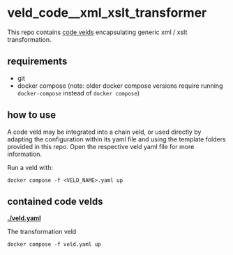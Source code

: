 # veld_code__xml_xslt_transformer

This repo contains [code velds](https://zenodo.org/records/13322913) encapsulating generic xml / 
xslt transformation. 

## requirements

- git
- docker compose (note: older docker compose versions require running `docker-compose` instead of 
  `docker compose`)

## how to use

A code veld may be integrated into a chain veld, or used directly by adapting the configuration 
within its yaml file and using the template folders provided in this repo. Open the respective veld 
yaml file for more information.

Run a veld with:
```
docker compose -f <VELD_NAME>.yaml up
```

## contained code velds

**[./veld.yaml](./veld.yaml)** 

The transformation veld

```
docker compose -f veld.yaml up
```

